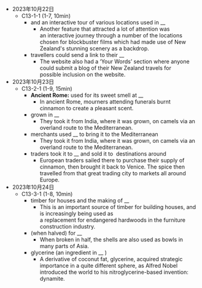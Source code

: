* 2023年10月22日
	* C13-1-1 (1-7, 10min)
		* and an interactive tour of various locations used in __
			* Another feature that attracted a lot of attention was an interactive journey through a number of the locations chosen for blockbuster films which had made use of New Zealand's stunning scenery as a backdrop.
		* travellers could send a link to their __
			* The website also had a ‘Your Words’ section where anyone could submit a blog of their New Zealand travels for possible inclusion on the website.
* 2023年10月23日
	* C13-2-1 (1-9, 15min)
		* **Ancient Rome:** used for its sweet smell at __
			* In ancient Rome, mourners attending funerals burnt cinnamon to create a pleasant scent.
		* grown in __
			* They took it from India, where it was grown, on camels via an overland route to the Mediterranean.
		* merchants used __ to bring it to the Mediterranean
			* They took it from India, where it was grown, on camels via an overland route to the Mediterranean.
		* traders took it to __ and sold it to  destinations around
			* European traders sailed there to purchase their supply of cinnamon, then brought it back to Venice. The spice then travelled from that great trading city to markets all around Europe.
* 2023年10月24日
	* C13-3-1 (1-8, 10min)
		* timber for houses and the making of __
			*   This is an important source of timber for building houses, and is increasingly being used as a replacement for endangered hardwoods in the furniture construction industry.
		* (when halved) for __
			* When broken in half, the shells are also used as bowls in many parts of Asia.
		* glycerine (an ingredient in __ )
			*   A derivative of coconut fat, glycerine, acquired strategic importance in a quite different sphere, as Alfred Nobel introduced the world to his nitroglycerine-based invention: dynamite.